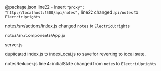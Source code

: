 @package.json
line22 - insert `"proxy": "http://localhost:5500/api/notes",`
line22 changed `api/notes` to `ElectricUprights`

notes/src/actions/index.js
  changed `notes` to `ElectricUprights`

notes/src/components/App.js

server.js

duplicated index.js to indexLocal.js to save for reverting to local state.

notesReducer.js
  line 4: initialState changed from `notes` to `ElectricUprights`